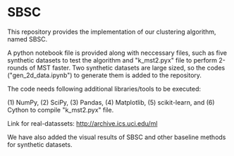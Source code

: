 # SBSC
This repository provides the implementation of our clustering algorithm, named SBSC. 

A python notebook file is provided along with neccessary files, such as five synthetic datasets to test the algorithm and "k_mst2.pyx" file to perform 2-rounds of MST faster. Two synthetic datasets are large sized, so the codes ("gen_2d_data.ipynb") to generate them is added to the repository.

The code needs following additional libraries/tools to be executed:

(1) NumPy, (2) SciPy, (3) Pandas, (4) Matplotlib, (5) scikit-learn, and (6) Cython to compile "k_mst2.pyx" file.

Link for real-datassets: http://archive.ics.uci.edu/ml

We have also added the visual results of SBSC and other baseline methods for synthetic datasets.

